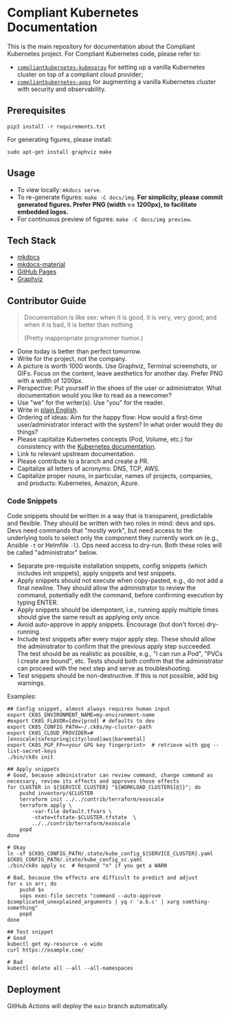 # Compliant Kubernetes Documentation

This is the main repository for documentation about the Compliant Kubernetes project. For Compliant Kubernetes code, please refer to:

* [`compliantkubernetes-kubespray`](https://github.com/elastisys/compliantkubernetes-kubespray) for setting up a vanilla Kubernetes cluster on top of a compliant cloud provider;
* [`compliantkubernetes-apps`](https://github.com/elastisys/compliantkubernetes-apps) for augmenting a vanilla Kubernetes cluster with security and observability.

## Prerequisites

```
pip3 install -r requirements.txt
```

For generating figures, please install:

```
sudo apt-get install graphviz make
```

## Usage

* To view locally: `mkdocs serve`.
* To re-generate figures: `make -C docs/img`. **For simplicity, please commit generated figures. Prefer PNG (width == 1200px), to facilitate embedded logos.**
* For continuous preview of figures: `make -C docs/img preview`.

## Tech Stack

* [mkdocs](https://www.mkdocs.org/)
* [mkdocs-material](https://squidfunk.github.io/mkdocs-material/)
* [GitHub Pages](https://pages.github.com/)
* [Graphviz](https://graphviz.org/)

## Contributor Guide

> Documentation is like sex:
> when it is good, it is very, very good;
> and when it is bad, it is better than nothing
>
> (Pretty inappropriate programmer humor.)

* Done today is better than perfect tomorrow.
* Write for the project, not the company.
* A picture is worth 1000 words. Use Graphviz, Terminal screenshots, or GIFs. Focus on the content, leave aesthetics for another day. Prefer PNG with a width of 1200px.
* Perspective: Put yourself in the shoes of the user or administrator. What documentation would you like to read as a newcomer?
* Use "we" for the writer(s). Use "you" for the reader.
* Write in [plain English](http://www.plainenglish.co.uk/how-to-write-in-plain-english.html).
* Ordering of ideas: Aim for the happy flow: How would a first-time user/administrator interact with the system? In what order would they do things?
* Please capitalize Kubernetes concepts (Pod, Volume, etc.) for consistency with the [Kubernetes documentation](https://kubernetes.io/docs/concepts/workloads/pods/).
* Link to relevant upstream documentation.
* Please contribute to a branch and create a PR.
* Capitalize all letters of acronyms: DNS, TCP, AWS.
* Capitalize proper nouns, in particular, names of projects, companies, and products: Kubernetes, Amazon, Azure.

### Code Snippets

Code snippets should be written in a way that is transparent, predictable and flexible. They should be written with two roles in mind: devs and ops. Devs need commands that "mostly work", but need access to the underlying tools to select only the component they currently work on (e.g., Ansible `-t` or Helmfile `-l`). Ops need access to dry-run. Both these roles will be called "administrator" below.

* Separate pre-requisite installation snippets, config snippets (which includes init snippets), apply snippets and test snippets.
* Apply snippets should not execute when copy-pasted, e.g., do not add a final newline. They should allow the administrator to review the command, potentially edit the command, before confirming execution by typing ENTER.
* Apply snippets should be idempotent, i.e., running apply multiple times should give the same result as applying only once.
* Avoid auto-approve in apply snippets. Encourage (but don't force) dry-running.
* Include test snippets after every major apply step. These should allow the administrator to confirm that the previous apply step succeeded. The test should be as realistic as possible, e.g., "I can run a Pod", "PVCs I create are bound", etc. Tests should both confirm that the administrator can proceed with the next step and serve as troubleshooting.
* Test snippets should be non-destructive. If this is not possible, add big warnings.

Examples:

```
## Config snippet, almost always requires human input
export CK8S_ENVIRONMENT_NAME=my-environment-name
#export CK8S_FLAVOR=[dev|prod] # defaults to dev
export CK8S_CONFIG_PATH=~/.ck8s/my-cluster-path
export CK8S_CLOUD_PROVIDER=# [exoscale|safespring|citycloud|aws|baremetal]
export CK8S_PGP_FP=<your GPG key fingerprint>  # retrieve with gpg --list-secret-keys
./bin/ck8s init

## Apply snippets
# Good, because administrator can review command, change command as necessary, review its effects and approves those effects
for CLUSTER in ${SERVICE_CLUSTER} "${WORKLOAD_CLUSTERS[@]}"; do
    pushd inventory/$CLUSTER
    terraform init ../../contrib/terraform/exoscale
    terraform apply \
        -var-file default.tfvars \
        -state=tfstate-$CLUSTER.tfstate  \
        ../../contrib/terraform/exoscale
    popd
done

# Okay
ln -sf $CK8S_CONFIG_PATH/.state/kube_config_${SERVICE_CLUSTER}.yaml $CK8S_CONFIG_PATH/.state/kube_config_sc.yaml
./bin/ck8s apply sc  # Respond "n" if you get a WARN

# Bad, because the effects are difficult to predict and adjust
for x in arr; do
    pushd $x
    sops exec-file secrets "command --auto-approve $complicated_unexplained_arguments | yq r 'a.b.c' | xarg somthing-something"
    popd
done

## Test snippet
# Good
kubectl get my-resource -o wide
curl https://example.com/

# Bad
kubectl delete all --all --all-namespaces
```

## Deployment

GitHub Actions will deploy the `main` branch automatically.
